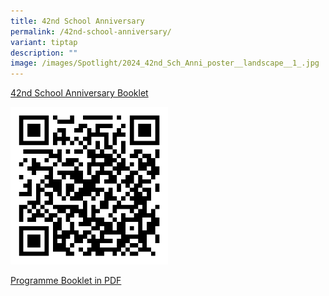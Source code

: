 ```yaml
---
title: 42nd School Anniversary
permalink: /42nd-school-anniversary/
variant: tiptap
description: ""
image: /images/Spotlight/2024_42nd_Sch_Anni_poster__landscape__1_.jpg
---
```

<p><a href="https://heyzine.com/flip-book/2f619a24a1.html" rel="noopener noreferrer nofollow" target="_blank">42nd School Anniversary Booklet</a>
</p>
<div class="isomer-image-wrapper">
<img style="width: 50%;" height="auto" width="100%" alt="Scan QR Code to access Programme Booklet" src="/images/Spotlight/42nd_sch_anni_prog_booklet.png">
</div>
<p><a href="/files/News/42_Sch_Anni_Prog_Booklet.pdf" rel="noopener noreferrer nofollow" target="_blank">Programme Booklet in PDF</a>
</p>
